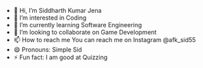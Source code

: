 - 👋 Hi, I’m Siddharth Kumar Jena
- 👀 I’m interested in Coding
- 🌱 I’m currently learning Software Engineering
- 💞️ I’m looking to collaborate on Game Development
- 📫 How to reach me You can reach me on Instagram @afk_sid55
- 😄 Pronouns: Simple Sid
- ⚡ Fun fact: I am good at Quizzing

<!---
Sid-is-afk/Sid-is-afk is a ✨ special ✨ repository because its `README.md` (this file) appears on your GitHub profile.
You can click the Preview link to take a look at your changes.
--->
